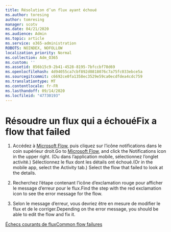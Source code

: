 ```yaml
---
title: Résolution d’un flux ayant échoué
ms.author: toresing
author: tomresing
manager: scotv
ms.date: 04/21/2020
ms.audience: Admin
ms.topic: article
ms.service: o365-administration
ROBOTS: NOINDEX, NOFOLLOW
localization_priority: Normal
ms.collection: Adm_O365
ms.custom: ''
ms.assetid: 856b15c9-2b41-4528-8195-7bfccbf78d69
ms.openlocfilehash: 4d94055ca7cbf892d0818076c7a75fc033ebce5a
ms.sourcegitcommit: c6692ce0fa1358ec3529e59ca0ecdfdea4cdc759
ms.translationtype: MT
ms.contentlocale: fr-FR
ms.lasthandoff: 09/14/2020
ms.locfileid: "47730193"
---
```

# <a name="fix-a-flow-that-failed"></a><span data-ttu-id="d73cb-102">Résoudre un flux qui a échoué</span><span class="sxs-lookup"><span data-stu-id="d73cb-102">Fix a flow that failed</span></span>

1. <span data-ttu-id="d73cb-103">Accédez à [Microsoft Flow](https://flow.microsoft.com/), puis cliquez sur l’icône notifications dans le coin supérieur droit.</span><span class="sxs-lookup"><span data-stu-id="d73cb-103">Go to [Microsoft Flow](https://flow.microsoft.com/), and click the Notifications icon in the upper right.</span></span> <span data-ttu-id="d73cb-104">(Ou dans l’application mobile, sélectionnez l’onglet activité.) Sélectionnez le flux dont les détails ont échoué.</span><span class="sxs-lookup"><span data-stu-id="d73cb-104">(Or in the mobile app, select the Activity tab.) Select the flow that failed to look at the details.</span></span>
    
2. <span data-ttu-id="d73cb-105">Recherchez l’étape contenant l’icône d’exclamation rouge pour afficher le message d’erreur pour le flux.</span><span class="sxs-lookup"><span data-stu-id="d73cb-105">Find the step with the red exclamation icon to see the error message for the flow.</span></span>
    
3. <span data-ttu-id="d73cb-106">Selon le message d’erreur, vous devriez être en mesure de modifier le flux et de le corriger.</span><span class="sxs-lookup"><span data-stu-id="d73cb-106">Depending on the error message, you should be able to edit the flow and fix it.</span></span> 
    
[<span data-ttu-id="d73cb-107">Échecs courants de flux</span><span class="sxs-lookup"><span data-stu-id="d73cb-107">Common flow failures</span></span>](https://go.microsoft.com/fwlink/?linkid=872110)
  

